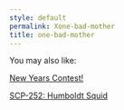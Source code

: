 ```yaml
---
style: default
permalink: Xone-bad-mother
title: one-bad-mother
---
```

You may also like:

[New Years Contest!](http://scp-wiki.net/new-years-contest)

[SCP-252: Humboldt Squid](http://scp-wiki.net/scp-252)
